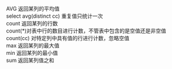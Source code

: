 AVG 返回某列的平均值    
select avg(distinct cc) 重复值只统计一次  
count 返回某列的行数   
count(*)对表中行的数目进行计数，不管表中包含的是空值还是非空值      
count(cc) 对特定列中具有值的行进行计数，忽略空值    
max 返回某列的最大值      
min 返回某列的最小值      
sum 返回某列值之和     
